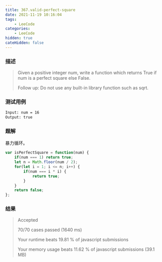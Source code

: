 ```yaml
---
title: 367.valid-perfect-square
date: 2021-11-19 10:16:04
tags:
    - LeeCode
categories: 
    - LeeCode
hidden: true
cateHidden: false
---
```


### 描述

> Given a positive integer num, write a function which returns True if num is a perfect square else False.
> 
> Follow up: Do not use any built-in library function such as sqrt.

### 测试用例

```bash
Input: num = 16
Output: true
```

### 题解

暴力循环。

```js
var isPerfectSquare = function(num) {
    if(num === 1) return true;
    let n = Math.floor(num / 2);
    for(let i = 1; i <= n; i++) {
        if(num === i * i) {
            return true;
        }
    }
    return false;
};
```

### 结果

> Accepted
> 
> 70/70 cases passed (1640 ms)
> 
> Your runtime beats 19.81 % of javascript submissions
> 
> Your memory usage beats 11.62 % of javascript submissions (39.1 MB)